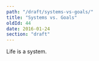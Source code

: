 ```yaml
---
path: "/draft/systems-vs-goals/"
title: "Systems vs. Goals"
oldId: 44
date: 2016-01-24
section: "draft"
---
```

Life is a system.